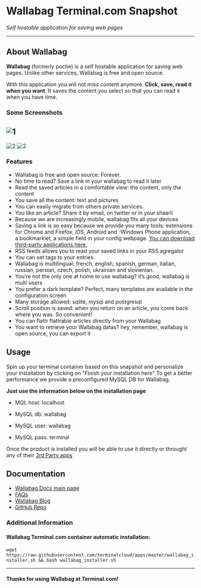 # **Wallabag** Terminal.com Snapshot
*Self hostable application for saving web pages*

---

## About Wallabag
**Wallabag** (formerly poche) is a self hostable application for saving web pages. Unlike other services, Wallabag is free and open source.

With this application you will not miss content anymore. **Click, save, read it when you want**. It saves the content you select so that you can read it when you have time.

### Some Screenshots
![1](https://www.wallabag.org/wp-content/uploads/2014/03/homepage_grid.jpeg)
---
![2](https://www.wallabag.org/wp-content/uploads/2014/03/homepage_smartphone.png)
![2](https://www.wallabag.org/wp-content/uploads/2014/03/article_smartphone-150x150.png)


### Features
- Wallabag is free and open source. Forever.
- No time to read? Save a link in your wallabag to read it later
- Read the saved articles in a comfortable view: the content, only the content
- You save all the content: text and pictures
- You can easily migrate from others private services.
- You like an article? Share it by email, on twitter or in your shaarli
- Because we are increasingly mobile, wallabag fits all your devices
- Saving a link is so easy because we provide you many tools: extensions for Chrome and Firefox, iOS, Android and -Windows Phone application, a bookmarklet, a simple field in your config webpage. [You can download third-party applications here.](https://www.wallabag.org/downloads/)
- RSS feeds allows you to read your saved links in your RSS agregator
- You can set tags to your entries.
- Wallabag is multilingual: french, english, spanish, german, italian, russian, persian, czech, polish, ukrainian and slovienian.
- You’re not the only one at home to use wallabag? it’s good, wallabag is multi users
- You prefer a dark template? Perfect, many templates are available in the configuration screen
- Many storage allowed: sqlite, mysql and postgresql
- Scroll position is saved: when you return on an article, you come back where you was. So convenient!
- You can flattr flattrable articles directly from your Wallabag
- You want to retrieve your Wallabag datas? hey, remember, wallabag is open source, you can export it


## Usage
Spin up your terminal container based on this snapshot and personalize your installation by clicking on "Finish your installation here"
To get a better performance we provide a preconfigured MySQL DB for Wallabag. 

**Just use the information below on the installation page**

- MQL host: localhost

- MySQL db: wallabag

- MySQL user: wallabag

- MySQL pass: terminal

Once the product is installed you will be able to use it directly or throught any of their [3rd Party apps](https://www.wallabag.org/downloads/) 


## Documentation
- [Wallabag Docs main page ](http://doc.wallabag.org/doku.php)
- [FAQs](https://www.wallabag.org/frequently-asked-questions/)
- [Wallabag Blog](https://www.wallabag.org/blog/)
- [GitHub Repo](https://github.com/wallabag/wallabag)


### Additional Information
#### Wallabag Terminal.com container automatic installation:
`wget https://raw.githubusercontent.com/terminalcloud/apps/master/wallabag_installer.sh && bash wallabag_installer.sh`

---

#### Thanks for using Wallabag at Terminal.com!